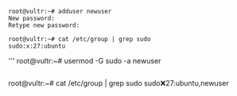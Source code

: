```
root@vultr:~# adduser newuser
New password:
Retype new password:
```

```
root@vultr:~# cat /etc/group | grep sudo
sudo:x:27:ubuntu
```

'''
root@vultr:~# usermod -G sudo -a newuser
```

```
root@vultr:~# cat /etc/group | grep sudo
sudo:x:27:ubuntu,newuser
```
